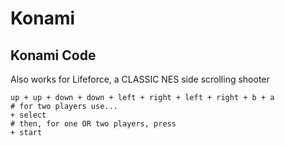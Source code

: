 # Konami

## Konami Code

Also works for Lifeforce, a CLASSIC NES side scrolling shooter

    up + up + down + down + left + right + left + right + b + a 
    # for two players use...
    + select
    # then, for one OR two players, press
    + start
